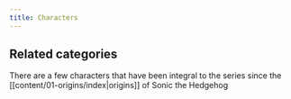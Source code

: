 ```yaml
---
title: Characters
---
```

## Related categories

There are a few characters that have been integral to the series since the [[content/01-origins/index|origins]] of Sonic the Hedgehog